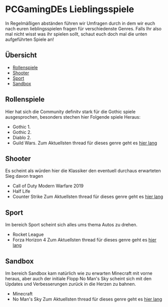 # PCGamingDEs Lieblingsspiele
In Regelmäßigen abständen führen wir Umfragen durch in dem wir euch nach euren lieblingsspielen fragen für verschiedenste Genres. Falls Ihr also mal nicht wisst was ihr spielen sollt, schaut euch doch mal die unten aufgeführten Spiele an!

## Übersicht
- [Rollenspiele](#1-Rollenspiele)
- [Shooter](#2-Shooter)
- [Sport](#2-Sport)
- [Sandbox](#2-Sandbox)



## Rollenspiele
Hier hat sich die Community definitv stark für die Gothic spiele ausgesprochen, besonders stechen hier Folgende spiele Heraus:
- Gothic 1.
- Gothic 2.
- Diablo 2.
- Guild Wars.
Zum Aktuellsten thread für dieses genre geht es [hier lang](https://www.reddit.com/r/PCGamingDE/comments/ppfomg/pcgamingde_reddit_genre_toplist_event_rollenspiele/)
## Shooter
Es scheint als würden hier die Klassiker den eventuell durchaus erwarteten Sieg davon tragen
- Call of Duty Modern Warfare 2019
- Half Life
- Counter Strike
Zum Aktuellsten thread für dieses genre geht es [hier lang](https://www.reddit.com/r/PCGamingDE/comments/pr1oi3/pcgamingde_reddit_genre_toplist_event_shooter/)
## Sport
Im bereich Sport scheint sich alles ums thema Autos zu drehen.
- Rocket League
- Forza Horizon 4
Zum Aktuellsten thread für dieses genre geht es [hier lang](https://www.reddit.com/r/PCGamingDE/comments/pt184p/pcgamingde_reddit_genre_toplist_event_sport/)
## Sandbox
Im bereich Sandbox kam natürlich wie zu erwarten Minecraft mit vorne heraus, aber auch der initiale Flopp No Man's Sky scheint sich mit den Updates und Verbesserungen zurück in die Herzen zu bahnen.
- Minecraft
- No Man's Sky
Zum Aktuellsten thread für dieses genre geht es [hier lang](https://www.reddit.com/r/PCGamingDE/comments/pwlkx1/pcgamingde_reddit_genre_toplist_event_sandbox/)